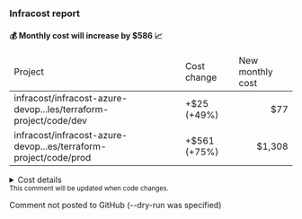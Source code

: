 
<h3>Infracost report</h3>
<h4>💰 Monthly cost will increase by $586 📈</h4>
<table>
  <thead>
    <td>Project</td>
    <td>Cost change</td>
    <td>New monthly cost</td>
  </thead>
  <tbody>
    <tr>
      <td>infracost/infracost-azure-devop...les/terraform-project/code/dev</td>
      <td>+$25 (+49%)</td>
      <td align="right">$77</td>
    </tr>
    <tr>
      <td>infracost/infracost-azure-devop...es/terraform-project/code/prod</td>
      <td>+$561 (+75%)</td>
      <td align="right">$1,308</td>
    </tr>
  </tbody>
</table>
<details>
<summary>Cost details</summary>

```
──────────────────────────────────
Project: infracost/infracost-azure-devops/examples/terraform-project/code/dev
Module path: dev

~ module.base.aws_instance.web_app
  +$25 ($52 → $77)

    ~ Instance usage (Linux/UNIX, on-demand, t2.micro → t2.medium)
      +$25 ($8 → $34)

Monthly cost change for infracost/infracost-azure-devops/examples/terraform-project/code/dev (Module path: dev)
Amount:  +$25 ($52 → $77)
Percent: +49%

──────────────────────────────────
Project: infracost/infracost-azure-devops/examples/terraform-project/code/prod
Module path: prod

~ module.base.aws_instance.web_app
  +$561 ($748 → $1,308)

    ~ Instance usage (Linux/UNIX, on-demand, m5.4xlarge → m5.8xlarge)
      +$561 ($561 → $1,121)

Monthly cost change for infracost/infracost-azure-devops/examples/terraform-project/code/prod (Module path: prod)
Amount:  +$561 ($748 → $1,308)
Percent: +75%

──────────────────────────────────
Key: ~ changed, + added, - removed

4 cloud resources were detected:
∙ 4 were estimated, all of which include usage-based costs, see https://infracost.io/usage-file

Infracost estimate: Monthly cost will increase by $586 ↑
┏━━━━━━━━━━━━━━━━━━━━━━━━━━━━━━━━━━━━━━━━━━━━━━━━━━━━━━━━━━━━━━━━━━┳━━━━━━━━━━━━━━┳━━━━━━━━━━━━━━━━━━┓
┃ Project                                                          ┃ Cost change  ┃ New monthly cost ┃
┣━━━━━━━━━━━━━━━━━━━━━━━━━━━━━━━━━━━━━━━━━━━━━━━━━━━━━━━━━━━━━━━━━━╋━━━━━━━━━━━━━━╋━━━━━━━━━━━━━━━━━━┫
┃ infracost/infracost-azure-devop...les/terraform-project/code/dev ┃  +$25 (+49%) ┃ $77              ┃
┃ infracost/infracost-azure-devop...es/terraform-project/code/prod ┃ +$561 (+75%) ┃ $1,308           ┃
┗━━━━━━━━━━━━━━━━━━━━━━━━━━━━━━━━━━━━━━━━━━━━━━━━━━━━━━━━━━━━━━━━━━┻━━━━━━━━━━━━━━┻━━━━━━━━━━━━━━━━━━┛
```
</details>
<sub>This comment will be updated when code changes.
</sub>

Comment not posted to GitHub (--dry-run was specified)
